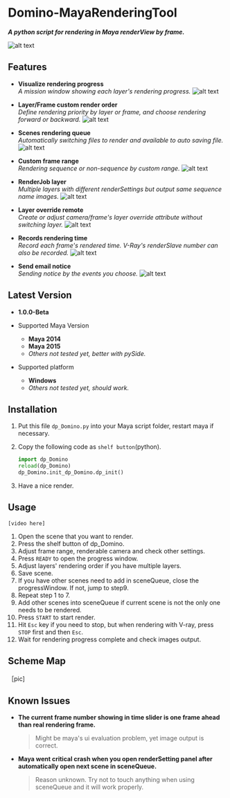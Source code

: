 # Domino-MayaRenderingTool
***A python script for rendering in Maya renderView by frame.***  
  
![alt text](http://i.imgur.com/2dMnoeQ.png "dp_Domino")


## Features

* **Visualize rendering progress**  
*A mission window showing each layer's rendering progress.*
![alt text](http://i.imgur.com/OQdKNMj.png "Visualize rendering progress")

* **Layer/Frame custom render order**  
*Define rendering priority by layer or frame, and choose rendering forward or backward.*
![alt text](http://i.imgur.com/MDHod7e.png "Layer/Frame custom render order")

* **Scenes rendering queue**  
*Automatically switching files to render and available to auto saving file.*
![alt text](http://i.imgur.com/llWPCfh.png "Scenes rendering queue")

* **Custom frame range**  
*Rendering sequence or non-sequence by custom range.*
![alt text](http://i.imgur.com/vCvIt4q.png "Custom frame range")

* **RenderJob layer**  
*Multiple layers with different renderSettings but output same sequence name images.*
![alt text](http://i.imgur.com/auarUSI.png "RenderJob layer")

* **Layer override remote**  
*Create or adjust camera/frame's layer override attribute without switching layer.*
![alt text](http://i.imgur.com/hNS4xQj.png "Layer override remote")

* **Records rendering time**  
*Record each frame's rendered time. V-Ray's renderSlave number can also be recorded.*
![alt text](http://i.imgur.com/TGqEdGd.png "Records rendering time")

* **Send email notice**  
*Sending notice by the events you choose.*
![alt text](http://i.imgur.com/7AZmbs5.png "Send email notice")



## Latest Version
* **1.0.0-Beta**

* Supported Maya Version
  - **Maya 2014**
  - **Maya 2015**
  - *Others not tested yet, better with pySide.*

* Supported platform
  - **Windows**
  - *Others not tested yet, should work.*  



## Installation
1. Put this file `dp_Domino.py` into your Maya script folder, restart maya if necessary.
2. Copy the following code as `shelf button`(python).

   ```python
   import dp_Domino
   reload(dp_Domino)
   dp_Domino.init_dp_Domino.dp_init()
   ```
3. Have a nice render.



## Usage
    [video here]
1. Open the scene that you want to render.
2. Press the shelf button of dp_Domino.
3. Adjust frame range, renderable camera and check other settings.
4. Press `READY` to open the progress window.
5. Adjust layers' rendering order if you have multiple layers.
6. Save scene.
7. If you have other scenes need to add in sceneQueue, close the progressWindow. If not, jump to step9.
8. Repeat step 1 to 7.
9. Add other scenes into sceneQueue if current scene is not the only one needs to be  rendered.
10. Press `START` to start render.
11. Hit `Esc` key if you need to stop, but when rendering with V-ray, press `STOP` first and then `Esc`.
12. Wait for rendering progress complete and check images output.



## Scheme Map

［pic]

## Known Issues
- **The current frame number showing in time slider is one frame ahead than real rendering frame.**
  > Might be maya's ui evaluation problem, yet image output is correct.

- **Maya went critical crash when you open renderSetting panel after automatically open next scene in sceneQueue.**
  > Reason unknown. Try not to touch anything when using sceneQueue and it will work properly.
